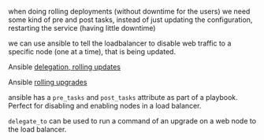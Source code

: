 when doing rolling deployments (without downtime for the users)
we need some kind of pre and post tasks, instead of just updating the configuration, restarting the service (having little downtime)

we can use ansible to tell the loadbalancer to disable web traffic to a specific node (one at a time), that is being updated.

Ansible [delegation, rolling updates](http://docs.ansible.com/ansible/playbooks_delegation.html)

Ansible [rolling upgrades](http://docs.ansible.com/ansible/guide_rolling_upgrade.html)

ansible has a `pre_tasks` and `post_tasks` attribute as part of a playbook. Perfect for disabling and enabling nodes in a load balancer.

`delegate_to` can be used to run a command of an upgrade on a web node to the load balancer.


